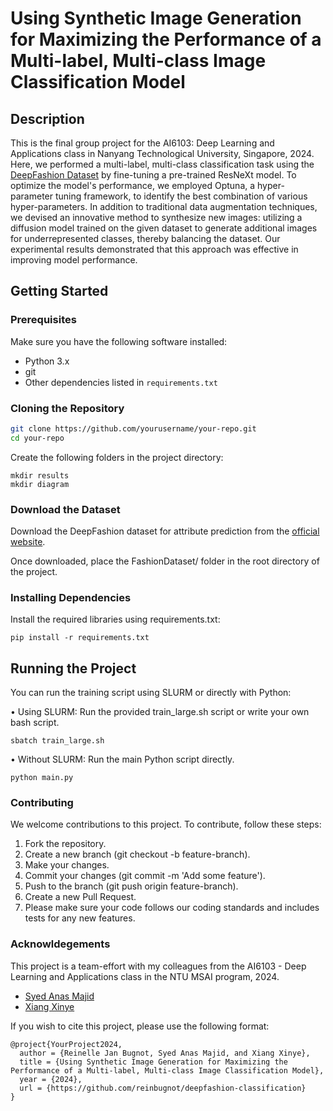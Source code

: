 # Using Synthetic Image Generation for Maximizing the Performance of a Multi-label, Multi-class Image Classification Model

## Description

This is the final group project for the AI6103: Deep Learning and Applications class in Nanyang Technological University, Singapore, 2024. Here, we performed a multi-label, multi-class classification task using the [DeepFashion Dataset](https://mmlab.ie.cuhk.edu.hk/projects/DeepFashion/AttributePrediction.html) by fine-tuning a pre-trained ResNeXt model. To optimize the model's performance, we employed Optuna, a hyper-parameter tuning framework, to identify the best combination of various hyper-parameters. In addition to traditional data augmentation techniques, we devised an innovative method to synthesize new images: utilizing a diffusion model trained on the given dataset to generate additional images for underrepresented classes, thereby balancing the dataset. Our experimental results demonstrated that this approach was effective in improving model performance.

## Getting Started

### Prerequisites

Make sure you have the following software installed:
- Python 3.x
- git
- Other dependencies listed in `requirements.txt`

### Cloning the Repository

```bash
git clone https://github.com/yourusername/your-repo.git
cd your-repo
```

Create the following folders in the project directory:
```
mkdir results
mkdir diagram
```

### Download the Dataset
Download the DeepFashion dataset for attribute prediction from the [official website](https://mmlab.ie.cuhk.edu.hk/projects/DeepFashion/AttributePrediction.html). 

Once downloaded, place the FashionDataset/ folder in the root directory of the project.

### Installing Dependencies

Install the required libraries using requirements.txt:
```
pip install -r requirements.txt
```

## Running the Project

You can run the training script using SLURM or directly with Python:

• Using SLURM:
Run the provided train_large.sh script or write your own bash script.
```
sbatch train_large.sh
```

• Without SLURM:
Run the main Python script directly.
```
python main.py
```

### Contributing

We welcome contributions to this project. To contribute, follow these steps:

1. Fork the repository.
2. Create a new branch (git checkout -b feature-branch).
3. Make your changes.
4. Commit your changes (git commit -m 'Add some feature').
5. Push to the branch (git push origin feature-branch).
6. Create a new Pull Request.
7. Please make sure your code follows our coding standards and includes tests for any new features.

### Acknowldegements

This project is a team-effort with my colleagues from the AI6103 - Deep Learning and Applications class in the NTU MSAI program, 2024.

- [Syed Anas Majid](https://github.com/modestscriptor)
- [Xiang Xinye](https://github.com/Sherlock-Watson)

If you wish to cite this project, please use the following format:

```plaintext
@project{YourProject2024,
  author = {Reinelle Jan Bugnot, Syed Anas Majid, and Xiang Xinye},
  title = {Using Synthetic Image Generation for Maximizing the Performance of a Multi-label, Multi-class Image Classification Model},
  year = {2024},
  url = {https://github.com/reinbugnot/deepfashion-classification}
}
```



